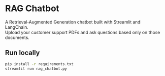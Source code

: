 # RAG Chatbot

A Retrieval-Augmented Generation chatbot built with Streamlit and LangChain.  
Upload your customer support PDFs and ask questions based only on those documents.

## Run locally
```bash
pip install -r requirements.txt
streamlit run rag_chatbot.py
